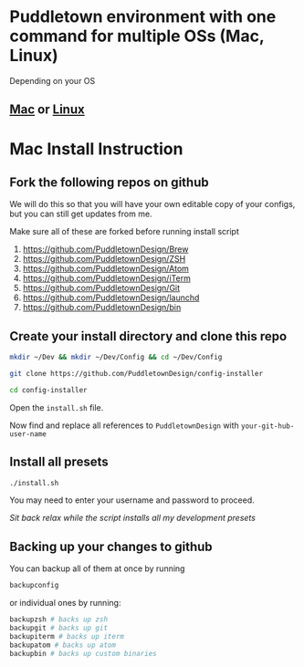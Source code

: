 # Puddletown environment with one command for multiple OSs (Mac, Linux)

Depending on your OS

## [Mac](https://github.com/PuddletownDesign/config-installer/tree/mac) or [Linux](https://github.com/PuddletownDesign/config-installer/tree/linux)

# Mac Install Instruction

## Fork the following repos on github

We will do this so that you will have your own editable copy of your configs, but you can still get updates from me.

Make sure all of these are forked before running install script

1.  <https://github.com/PuddletownDesign/Brew>
2.  <https://github.com/PuddletownDesign/ZSH>
3.  <https://github.com/PuddletownDesign/Atom>
4.  <https://github.com/PuddletownDesign/iTerm>
5.  <https://github.com/PuddletownDesign/Git>
6.  <https://github.com/PuddletownDesign/launchd>
7.  <https://github.com/PuddletownDesign/bin>

## Create your install directory and clone this repo

```bash
mkdir ~/Dev && mkdir ~/Dev/Config && cd ~/Dev/Config

git clone https://github.com/PuddletownDesign/config-installer

cd config-installer
```

Open the `install.sh` file.

Now find and replace all references to `PuddletownDesign` with `your-git-hub-user-name`

## Install all presets

```bash
./install.sh
```

You may need to enter your username and password to proceed.

_Sit back relax while the script installs all my development presets_

## Backing up your changes to github

You can backup all of them at once by running

```bash
backupconfig
```

or individual ones by running:

```bash
backupzsh # backs up zsh
backupgit # backs up git
backupiterm # backs up iterm
backupatom # backs up atom 
backupbin # backs up custom binaries
```
